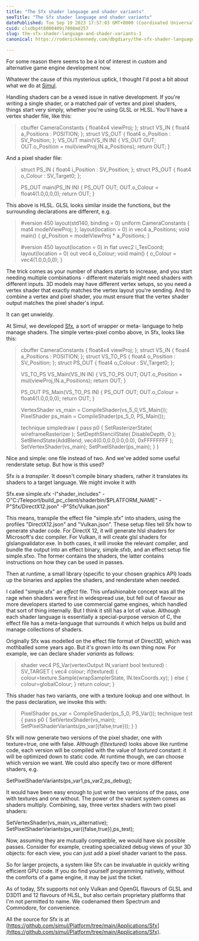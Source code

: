 ```yaml
---
title: "The Sfx shader language and shader variants"
seoTitle: "The Sfx shader language and shader variants"
datePublished: Tue Sep 19 2023 17:57:03 GMT+0000 (Coordinated Universal Time)
cuid: clsdbp4t8000409i7008md257
slug: the-sfx-shader-language-and-shader-variants-1
canonical: https://roderickkennedy.com/dbgdiary/the-sfx-shader-language-and-shader-variants

---
```


For some reason there seems to be a lot of interest in custom and alternative game engine development now.

Whatever the cause of this mysterious uptick, I thought I'd post a bit about what we do at [Simul](https://simul.co/).

Handling shaders can be a vexed issue in native development. If you're writing a single shader, or a matched pair of vertex and pixel shaders, things start very simply, whether you're using GLSL or HLSL. You'll have a vertex shader file, like this:

> cbuffer CameraConstants { float4x4 viewProj; }; struct VS\_IN { float4 a\_Positions : POSITION; }; struct VS\_OUT { float4 o\_Position : SV\_Position; }; VS\_OUT main(VS\_IN IN) { VS\_OUT OUT; OUT.o\_Position = mul(viewProj,IN.a\_Positions); return OUT; }

And a pixel shader file:

> struct PS\_IN { float4 i\_Position : SV\_Position; }; struct PS\_OUT { float4 o\_Colour : SV\_Target0; };
> 
> PS\_OUT main(PS\_IN IN) { PS\_OUT OUT; OUT.o\_Colour = float4(1.0,0,0,0); return OUT; }

This above is HLSL. GLSL looks similar inside the functions, but the surrounding declarations are different, e.g.

> #version 450 layout(std140, binding = 0) uniform CameraConstants { mat4 modelViewProj; }; layout(location = 0) in vec4 a\_Positions; void main() { gl\_Position = modelViewProj \* a\_Positions; }
> 
> #version 450 layout(location = 0) in flat uvec2 i\_TexCoord; layout(location = 0) out vec4 o\_Colour; void main() { o\_Colour = vec4(1.0,0,0,0); }

The trick comes as your number of shaders starts to increase, and you start needing multiple combinations - different materials might need shaders with different inputs. 3D models may have different vertex setups, so you need a vertex shader that exactly matches the vertex layout you're sending. And to combine a vertex and pixel shader, you must ensure that the vertex shader output matches the pixel shader's input.

It can get unwieldy.

At Simul, we developed [Sfx](https://github.com/simul/Platform/tree/main/Applications/Sfx), a sort of wrapper or meta- language to help manage shaders. The simple vertex-pixel combo above, in Sfx, looks like this:

> cbuffer CameraConstants { float4x4 viewProj; }; struct VS\_IN { float4 a\_Positions : POSITION; }; struct VS\_TO\_PS { float4 o\_Position : SV\_Position; }; struct PS\_OUT { float4 o\_Colour : SV\_Target0; };
> 
> VS\_TO\_PS VS\_Main(VS\_IN IN) { VS\_TO\_PS OUT; OUT.o\_Position = mul(viewProj,IN.a\_Positions); return OUT; }
> 
> PS\_OUT PS\_Main(VS\_TO\_PS IN) { PS\_OUT OUT; OUT.o\_Colour = float4(1.0,0,0,0); return OUT; }
> 
> VertexShader vs\_main = CompileShader(vs\_5\_0,VS\_Main()); PixelShader ps\_main = CompileShader(ps\_5\_0, PS\_Main());
> 
> technique simpledraw { pass p0 { SetRasterizerState( wireframeRasterizer ); SetDepthStencilState( DisableDepth, 0 ); SetBlendState(AddBlend, vec4(0.0,0.0,0.0,0.0), 0xFFFFFFFF ); SetVertexShader(vs\_main); SetPixelShader(ps\_main); } }

Nice and simple: one file instead of two. And we've added some useful renderstate setup. But how is this used?

Sfx is a *transpiler*. It doesn't compile binary shaders, rather it translates its shaders to a target language. We might invoke it with

Sfx.exe simple.sfx -I"shader\_includes" -O"C:/Teleport/build\_pc\_client/shaderbin/$PLATFORM\_NAME" -P"Sfx/DirectX12.json" -P"Sfx/Vulkan.json"

This means, transpile the effect file "simple.sfx" into shaders, using the profiles "DirectX12.json" and "Vulkan.json". These setup files tell Sfx how to generate shader code. For DirectX 12, it will generate hlsl shaders for Microsoft's dxc compiler. For Vulkan, it will create glsl shaders for glslangvalidator.exe. In both cases, it will invoke the relevant compiler, and bundle the output into an effect binary, simple.sfxb, and an effect setup file simple.sfxo. The former contains the shaders, the latter contains instructions on how they can be used in passes.

Then at runtime, a small library (specific to your chosen graphics API) loads up the binaries and applies the shaders, and renderstate when needed.

I called "simple.sfx" an *effect* file. This unfashionable concept was all the rage when shaders were first in widespread use, but fell out of favour as more developers started to use commercial game engines, which handled that sort of thing internally. But I think it still has a lot of value. Although each shader language is essentially a special-purpose version of C, the effect file has a meta-language that surrounds it which helps us build and manage collections of shaders.

Originally Sfx was modelled on the effect file format of Direct3D, which was mothballed some years ago. But it's grown into its own thing now. For example, we can declare shader *variants* as follows:

> shader vec4 PS\_Var(vertexOutput IN,variant bool textured) : SV\_TARGET { vec4 colour; if(textured) { colour=texture.Sample(wrapSamplerState, IN.texCoords.xy); } else { colour=globalColour; } return colour; }

This shader has two variants, one with a texture lookup and one without. In the pass declaration, we invoke this with:

> PixelShader ps\_var = CompileShader(ps\_5\_0, PS\_Var()); technique test { pass p0 { SetVertexShader(vs\_main); SetPixelShaderVariants(ps\_var({false,true})); } }

Sfx will now generate two versions of the pixel shader, one with texture=true, one with false. Although *if(textured)* looks above like runtime code, each version will be compiled with the value of *textured* constant: it will be optimized down to static code. At runtime though, we can choose which version we want. We could also specify two or more different shaders, e.g.

SetPixelShaderVariants(ps\_var1,ps\_var2,ps\_debug);

It would have been easy enough to just write two versions of the pass, one with textures and one without. The power of the variant system comes as shaders multiply. Combining, say, three vertex shaders with two pixel shaders:

SetVertexShader(vs\_main,vs\_alternative); SetPixelShaderVariants(ps\_var({false,true}),ps\_test);

Now, assuming they are mutually compatible, we would have six possible passes. Consider for example, creating specialized debug views of your 3D objects: for each view, you can just add a pixel shader variant to the pass.

So for larger projects, a system like Sfx can be invaluable in quickly writing efficient GPU code. If you do find yourself programming natively, without the comforts of a game engine, it may be just the ticket.

As of today, Sfx supports not only Vulkan and OpenGL flavours of GLSL and D3D11 and 12 flavours of HLSL, but also certain proprietary platforms that I'm not permitted to name. We codenamed them Spectrum and Commodore, for convenience.

All the source for Sfx is at [https://github.com/simul/Platform/tree/main/Applications/Sfx](https://github.com/simul/Platform/tree/main/Applications/Sfx).